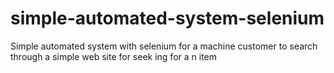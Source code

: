 # simple-automated-system-selenium
Simple automated system with selenium for a machine customer to search through a simple web site for seek ing for a n item
